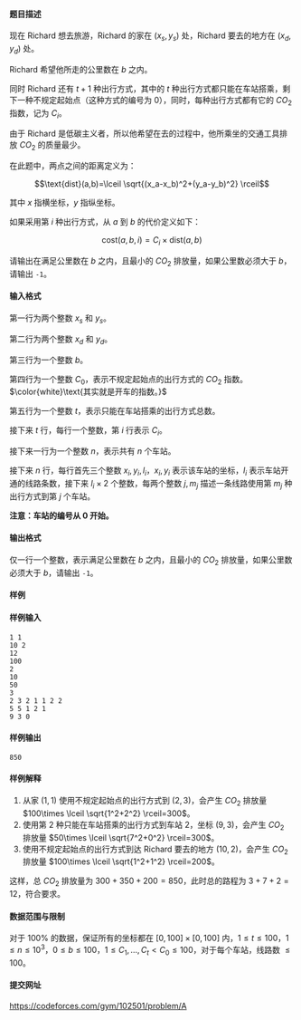 #### 题目描述
现在 Richard 想去旅游，Richard 的家在 $(x_s,y_s)$ 处，Richard 要去的地方在 $(x_d,y_d)$ 处。

Richard 希望他所走的公里数在 $b$ 之内。

同时 Richard 还有 $t+1$ 种出行方式，其中的 $t$ 种出行方式都只能在车站搭乘，剩下一种不规定起始点（这种方式的编号为 $0$），同时，每种出行方式都有它的 $CO_2$ 指数，记为 $C_i$。

由于 Richard 是低碳主义者，所以他希望在去的过程中，他所乘坐的交通工具排放 $CO_2$ 的质量最少。

在此题中，两点之间的距离定义为：

$$\text{dist}(a,b)=\lceil \sqrt{(x_a-x_b)^2+(y_a-y_b)^2} \rceil$$

其中 $x$ 指横坐标，$y$ 指纵坐标。

如果采用第 $i$ 种出行方式，从 $a$ 到 $b$ 的代价定义如下：

$$\text{cost}(a,b,i)=C_i \times \text{dist}(a,b)$$

请输出在满足公里数在 $b$ 之内，且最小的 $CO_2$ 排放量，如果公里数必须大于 $b$，请输出 `-1`。
#### 输入格式
第一行为两个整数 $x_s$ 和 $y_s$。

第二行为两个整数 $x_d$ 和 $y_d$。

第三行为一个整数 $b$。

第四行为一个整数 $C_0$，表示不规定起始点的出行方式的 $CO_2$ 指数。$\color{white}\text{其实就是开车的指数。}$

第五行为一个整数 $t$，表示只能在车站搭乘的出行方式总数。

接下来 $t$ 行，每行一个整数，第 $i$ 行表示 $C_i$。

接下来一行为一个整数 $n$，表示共有 $n$ 个车站。

接下来 $n$ 行，每行首先三个整数  $x_i,y_i,l_i$，$x_i,y_i$ 表示该车站的坐标，$l_i$ 表示车站开通的线路条数，接下来 $l_i\times 2$ 个整数，每两个整数 $j,m_j$ 描述一条线路使用第 $m_j$ 种出行方式到第 $j$ 个车站。

**注意：车站的编号从 $0$ 开始。**
#### 输出格式
仅一行一个整数，表示满足公里数在 $b$ 之内，且最小的 $CO_2$ 排放量，如果公里数必须大于 $b$，请输出 `-1`。
#### 样例
#### 样例输入
```
1 1
10 2
12
100
2
10
50
3
2 3 2 1 1 2 2
5 5 1 2 1
9 3 0
```
#### 样例输出
```
850
```
#### 样例解释
1. 从家 $(1,1)$ 使用不规定起始点的出行方式到 $(2,3)$，会产生 $CO_2$ 排放量 $100\times \lceil \sqrt{1^2+2^2} \rceil=300$。
2. 使用第 $2$ 种只能在车站搭乘的出行方式到车站 $2$，坐标 $(9,3)$，会产生 $CO_2$ 排放量 $50\times \lceil \sqrt{7^2+0^2} \rceil=300$。
3. 使用不规定起始点的出行方式到达 Richard 要去的地方 $(10,2)$，会产生 $CO_2$ 排放量 $100\times \lceil \sqrt{1^2+1^2} \rceil=200$。

这样，总 $CO_2$ 排放量为 $300+350+200=850$，此时总的路程为 $3+7+2=12$，符合要求。
#### 数据范围与限制
对于 $100\%$ 的数据，保证所有的坐标都在 $[0,100] \times [0,100]$ 内，$1\le t\le 100$，$1\le n\le 10^3$，$0\le b\le 100$，$1\le C_1,\ldots,C_t < C_0 \le 100$，对于每个车站，线路数 $\le 100$。
#### 提交网址
https://codeforces.com/gym/102501/problem/A
